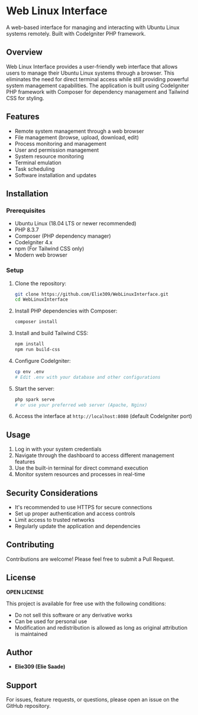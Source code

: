 # Web Linux Interface

A web-based interface for managing and interacting with Ubuntu Linux systems remotely. Built with CodeIgniter PHP framework.

## Overview

Web Linux Interface provides a user-friendly web interface that allows users to manage their Ubuntu Linux systems through a browser. This eliminates the need for direct terminal access while still providing powerful system management capabilities. The application is built using CodeIgniter PHP framework with Composer for dependency management and Tailwind CSS for styling.

## Features

- Remote system management through a web browser
- File management (browse, upload, download, edit)
- Process monitoring and management
- User and permission management
- System resource monitoring
- Terminal emulation
- Task scheduling
- Software installation and updates

## Installation

### Prerequisites

- Ubuntu Linux (18.04 LTS or newer recommended)
- PHP 8.3.7
- Composer (PHP dependency manager)
- CodeIgniter 4.x
- npm (For Tailwind CSS only)
- Modern web browser

### Setup

1. Clone the repository:
   ```bash
   git clone https://github.com/Elie309/WebLinuxInterface.git
   cd WebLinuxInterface
   ```

2. Install PHP dependencies with Composer:
   ```bash
   composer install
   ```

3. Install and build Tailwind CSS:
   ```bash
   npm install
   npm run build-css
   ```

4. Configure CodeIgniter:
   ```bash
   cp env .env
   # Edit .env with your database and other configurations
   ```

5. Start the server:
   ```bash
   php spark serve
   # or use your preferred web server (Apache, Nginx)
   ```

6. Access the interface at `http://localhost:8080` (default CodeIgniter port)

## Usage

1. Log in with your system credentials
2. Navigate through the dashboard to access different management features
3. Use the built-in terminal for direct command execution
4. Monitor system resources and processes in real-time

## Security Considerations

- It's recommended to use HTTPS for secure connections
- Set up proper authentication and access controls
- Limit access to trusted networks
- Regularly update the application and dependencies

## Contributing

Contributions are welcome! Please feel free to submit a Pull Request.

## License

**OPEN LICENSE**

This project is available for free use with the following conditions:
- Do not sell this software or any derivative works
- Can be used for personal use
- Modification and redistribution is allowed as long as original attribution is maintained

## Author

- **Elie309 (Elie Saade)**

## Support

For issues, feature requests, or questions, please open an issue on the GitHub repository.
